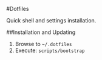 #Dotfiles

Quick shell and settings installation.

##Installation and Updating

1. Browse to `~/.dotfiles`
2. Execute: `scripts/bootstrap`
